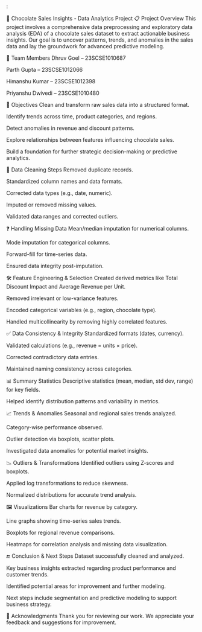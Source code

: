 :

🍫 Chocolate Sales Insights - Data Analytics Project
📋 Project Overview
This project involves a comprehensive data preprocessing and exploratory data analysis (EDA) of a chocolate sales dataset to extract actionable business insights. Our goal is to uncover patterns, trends, and anomalies in the sales data and lay the groundwork for advanced predictive modeling.

👥 Team Members
Dhruv Goel – 23SCSE1010687

Parth Gupta – 23SCSE1012066

Himanshu Kumar – 23SCSE1012398

Priyanshu Dwivedi – 23SCSE1010480

🎯 Objectives
Clean and transform raw sales data into a structured format.

Identify trends across time, product categories, and regions.

Detect anomalies in revenue and discount patterns.

Explore relationships between features influencing chocolate sales.

Build a foundation for further strategic decision-making or predictive analytics.

🧹 Data Cleaning Steps
Removed duplicate records.

Standardized column names and data formats.

Corrected data types (e.g., date, numeric).

Imputed or removed missing values.

Validated data ranges and corrected outliers.

❓ Handling Missing Data
Mean/median imputation for numerical columns.

Mode imputation for categorical columns.

Forward-fill for time-series data.

Ensured data integrity post-imputation.

🛠️ Feature Engineering & Selection
Created derived metrics like Total Discount Impact and Average Revenue per Unit.

Removed irrelevant or low-variance features.

Encoded categorical variables (e.g., region, chocolate type).

Handled multicollinearity by removing highly correlated features.

✅ Data Consistency & Integrity
Standardized formats (dates, currency).

Validated calculations (e.g., revenue = units × price).

Corrected contradictory data entries.

Maintained naming consistency across categories.

📊 Summary Statistics
Descriptive statistics (mean, median, std dev, range) for key fields.

Helped identify distribution patterns and variability in metrics.

📈 Trends & Anomalies
Seasonal and regional sales trends analyzed.

Category-wise performance observed.

Outlier detection via boxplots, scatter plots.

Investigated data anomalies for potential market insights.

📉 Outliers & Transformations
Identified outliers using Z-scores and boxplots.

Applied log transformations to reduce skewness.

Normalized distributions for accurate trend analysis.

🖼️ Visualizations
Bar charts for revenue by category.

Line graphs showing time-series sales trends.

Boxplots for regional revenue comparisons.

Heatmaps for correlation analysis and missing data visualization.

🔚 Conclusion & Next Steps
Dataset successfully cleaned and analyzed.

Key business insights extracted regarding product performance and customer trends.

Identified potential areas for improvement and further modeling.

Next steps include segmentation and predictive modeling to support business strategy.

🙏 Acknowledgments
Thank you for reviewing our work. We appreciate your feedback and suggestions for improvement.
